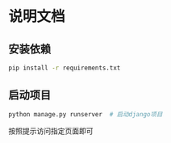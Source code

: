 # 说明文档

## 安装依赖

```bash
pip install -r requirements.txt
```

## 启动项目

```bash
python manage.py runserver  # 启动django项目
```

按照提示访问指定页面即可
